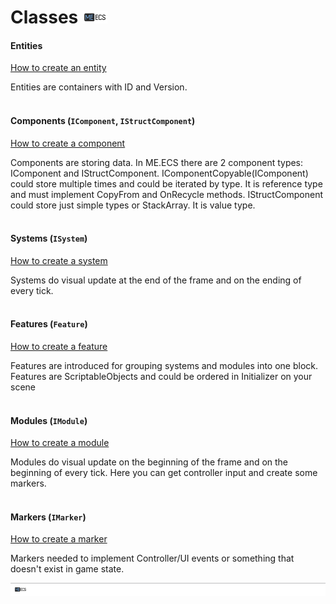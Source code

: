 # Classes [![](Logo-Tiny.png)](/../../#glossary)

#### Entities
[How to create an entity](Manual-CreatingEntities.md)

Entities are containers with ID and Version.
<br>
<br>

#### Components (```IComponent```, ```IStructComponent```)
[How to create a component](Manual-CreatingComponents.md)

Components are storing data. In ME.ECS there are 2 component types: IComponent and IStructComponent.
IComponentCopyable(IComponent) could store multiple times and could be iterated by type. It is reference type and must implement CopyFrom and OnRecycle methods.
IStructComponent could store just simple types or StackArray. It is value type.
<br>
<br>

#### Systems (```ISystem```)
[How to create a system](Manual-CreatingSystems.md)

Systems do visual update at the end of the frame and on the ending of every tick.
<br>
<br>

#### Features (```Feature```)
[How to create a feature](Manual-CreatingFeature.md)

Features are introduced for grouping systems and modules into one block. Features are ScriptableObjects and could be ordered in Initializer on your scene
<br>
<br>

#### Modules (```IModule```)
[How to create a module](Manual-CreatingModules.md)

Modules do visual update on the beginning of the frame and on the beginning of every tick. Here you can get controller input and create some markers.
<br>
<br>

#### Markers (```IMarker```)
[How to create a marker](Manual-CreatingMarkers.md)

Markers needed to implement Controller/UI events or something that doesn't exist in game state.

[![](Footer.png)](/../../#glossary)
